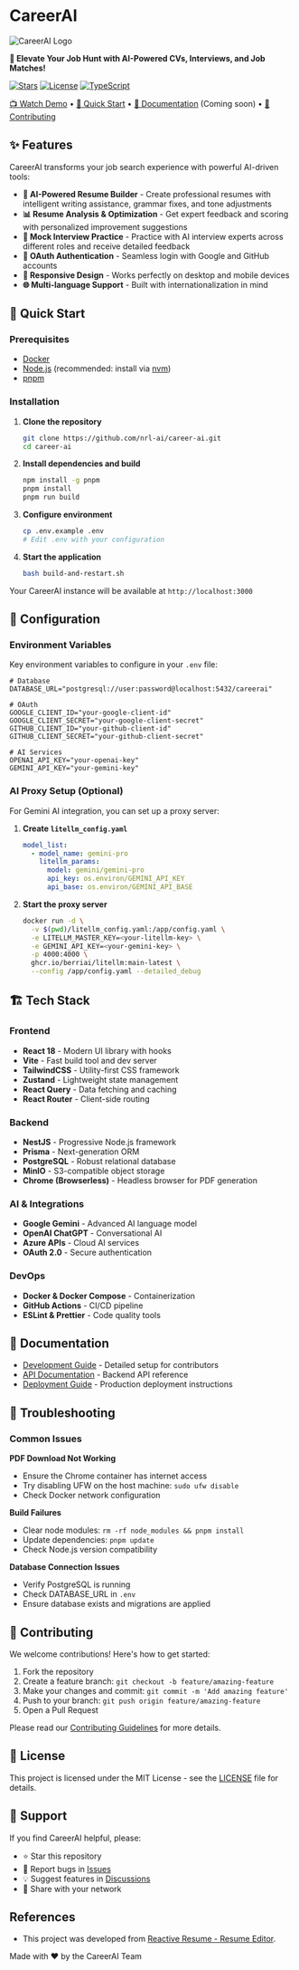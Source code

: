 # CareerAI

![CareerAI Logo](apps/client/public/screenshots/careerai.png)

**🚀 Elevate Your Job Hunt with AI-Powered CVs, Interviews, and Job Matches!**

[![Stars](https://img.shields.io/github/stars/nrl-ai/career-ai?style=social)](https://github.com/nrl-ai/career-ai/stargazers)
[![License](https://img.shields.io/github/license/nrl-ai/career-ai)](LICENSE)
[![TypeScript](https://img.shields.io/badge/TypeScript-77.3%25-blue)](https://github.com/nrl-ai/career-ai)

[📺 Watch Demo](https://youtu.be/8Hq5oe0tmD8) • [🚀 Quick Start](#quick-start) • [📖 Documentation](#documentation) (Coming soon) • [🤝 Contributing](#contributing)

## ✨ Features

CareerAI transforms your job search experience with powerful AI-driven tools:

- **🎯 AI-Powered Resume Builder** - Create professional resumes with intelligent writing assistance, grammar fixes, and tone adjustments
- **📊 Resume Analysis & Optimization** - Get expert feedback and scoring with personalized improvement suggestions
- **🎤 Mock Interview Practice** - Practice with AI interview experts across different roles and receive detailed feedback
- **🔗 OAuth Authentication** - Seamless login with Google and GitHub accounts
- **📱 Responsive Design** - Works perfectly on desktop and mobile devices
- **🌐 Multi-language Support** - Built with internationalization in mind

## 🚀 Quick Start

### Prerequisites

- [Docker](https://docs.docker.com/get-docker/)
- [Node.js](https://nodejs.org/) (recommended: install via [nvm](https://github.com/nvm-sh/nvm))
- [pnpm](https://pnpm.io/installation)

### Installation

1. **Clone the repository**
   ```bash
   git clone https://github.com/nrl-ai/career-ai.git
   cd career-ai
   ```

2. **Install dependencies and build**
   ```bash
   npm install -g pnpm
   pnpm install
   pnpm run build
   ```

3. **Configure environment**
   ```bash
   cp .env.example .env
   # Edit .env with your configuration
   ```

4. **Start the application**
   ```bash
   bash build-and-restart.sh
   ```

Your CareerAI instance will be available at `http://localhost:3000`

## 🔧 Configuration

### Environment Variables

Key environment variables to configure in your `.env` file:

```env
# Database
DATABASE_URL="postgresql://user:password@localhost:5432/careerai"

# OAuth
GOOGLE_CLIENT_ID="your-google-client-id"
GOOGLE_CLIENT_SECRET="your-google-client-secret"
GITHUB_CLIENT_ID="your-github-client-id"
GITHUB_CLIENT_SECRET="your-github-client-secret"

# AI Services
OPENAI_API_KEY="your-openai-key"
GEMINI_API_KEY="your-gemini-key"
```

### AI Proxy Setup (Optional)

For Gemini AI integration, you can set up a proxy server:

1. **Create `litellm_config.yaml`**
   ```yaml
   model_list:
     - model_name: gemini-pro
       litellm_params:
         model: gemini/gemini-pro
         api_key: os.environ/GEMINI_API_KEY
         api_base: os.environ/GEMINI_API_BASE
   ```

2. **Start the proxy server**
   ```bash
   docker run -d \
     -v $(pwd)/litellm_config.yaml:/app/config.yaml \
     -e LITELLM_MASTER_KEY=<your-litellm-key> \
     -e GEMINI_API_KEY=<your-gemini-key> \
     -p 4000:4000 \
     ghcr.io/berriai/litellm:main-latest \
     --config /app/config.yaml --detailed_debug
   ```

## 🏗️ Tech Stack

### Frontend
- **React 18** - Modern UI library with hooks
- **Vite** - Fast build tool and dev server
- **TailwindCSS** - Utility-first CSS framework
- **Zustand** - Lightweight state management
- **React Query** - Data fetching and caching
- **React Router** - Client-side routing

### Backend
- **NestJS** - Progressive Node.js framework
- **Prisma** - Next-generation ORM
- **PostgreSQL** - Robust relational database
- **MinIO** - S3-compatible object storage
- **Chrome (Browserless)** - Headless browser for PDF generation

### AI & Integrations
- **Google Gemini** - Advanced AI language model
- **OpenAI ChatGPT** - Conversational AI
- **Azure APIs** - Cloud AI services
- **OAuth 2.0** - Secure authentication

### DevOps
- **Docker & Docker Compose** - Containerization
- **GitHub Actions** - CI/CD pipeline
- **ESLint & Prettier** - Code quality tools

## 📖 Documentation

- [Development Guide](DEVELOPMENT.md) - Detailed setup for contributors
- [API Documentation](#) - Backend API reference
- [Deployment Guide](#) - Production deployment instructions

## 🐛 Troubleshooting

### Common Issues

**PDF Download Not Working**
- Ensure the Chrome container has internet access
- Try disabling UFW on the host machine: `sudo ufw disable`
- Check Docker network configuration

**Build Failures**
- Clear node modules: `rm -rf node_modules && pnpm install`
- Update dependencies: `pnpm update`
- Check Node.js version compatibility

**Database Connection Issues**
- Verify PostgreSQL is running
- Check DATABASE_URL in `.env`
- Ensure database exists and migrations are applied

## 🤝 Contributing

We welcome contributions! Here's how to get started:

1. Fork the repository
2. Create a feature branch: `git checkout -b feature/amazing-feature`
3. Make your changes and commit: `git commit -m 'Add amazing feature'`
4. Push to your branch: `git push origin feature/amazing-feature`
5. Open a Pull Request

Please read our [Contributing Guidelines](CONTRIBUTING.md) for more details.

## 📄 License

This project is licensed under the MIT License - see the [LICENSE](LICENSE) file for details.

## 🌟 Support

If you find CareerAI helpful, please:
- ⭐ Star this repository
- 🐛 Report bugs in [Issues](https://github.com/nrl-ai/career-ai/issues)
- 💡 Suggest features in [Discussions](https://github.com/nrl-ai/career-ai/discussions)
- 📢 Share with your network

## References

- This project was developed from [Reactive Resume - Resume Editor](https://github.com/AmruthPillai/Reactive-Resume).

Made with ❤️ by the CareerAI Team
